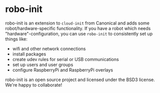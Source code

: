 # robo-init

robo-init is an extension to `cloud-init` from Canonical and adds some robot/hardware-specific functionality. If you have a robot which needs "hardware"-configuration, you can use `robo-init` to consistently set up things like:

- wifi and other network connections
- install packages
- create udev rules for serial or USB communications
- set up users and user groups
- configure RaspberryPi and RaspberryPi overlays

robo-init is an open source project and licensed under the BSD3 license. We're happy to collaborate!
